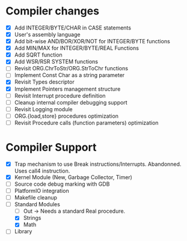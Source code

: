 # Compiler changes

- [x] Add INTEGER/BYTE/CHAR in CASE statements
- [x] User's assembly language
- [x] Add bit-wise AND/BOR/XOR/NOT for INTEGER/BYTE functions
- [x] Add MIN/MAX for INTEGER/BYTE/REAL Functions
- [x] Add SQRT function
- [x] Add WSR/RSR SYSTEM functions
- [ ] Revisit ORG.ChrToStr/ORG.StrToChr functions
- [ ] Implement Const Char as a string parameter
- [x] Revisit Types descriptor
- [x] Implement Pointers management structure
- [ ] Revisit Interrupt procedure definition
- [ ] Cleanup internal compiler debugging support
- [ ] Revisit Logging module
- [ ] ORG.{load,store} procedures optimization
- [ ] Revisit Procedure calls (function parameters) optimization
 
# Compiler Support

- [x] Trap mechanism to use Break instructions/Interrupts. Abandonned. Uses call4 instruction.
- [x] Kernel Module (New, Garbage Collector, Timer)
- [ ] Source code debug marking with GDB
- [ ] PlatformIO integration
- [ ] Makefile cleanup
- [ ] Standard Modules
  + [ ] Out -> Needs a standard Real procedure.
  + [x] Strings
  + [x] Math
- [ ] Library
